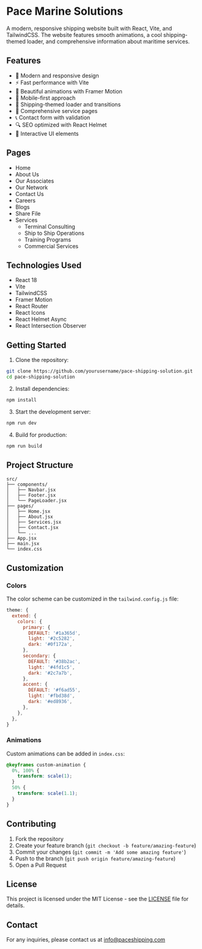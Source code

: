 # Pace Marine Solutions

A modern, responsive shipping website built with React, Vite, and TailwindCSS. The website features smooth animations, a cool shipping-themed loader, and comprehensive information about maritime services.

## Features

- 🚢 Modern and responsive design
- ⚡ Fast performance with Vite
- 🎨 Beautiful animations with Framer Motion
- 📱 Mobile-first approach
- 🌊 Shipping-themed loader and transitions
- 📝 Comprehensive service pages
- 📞 Contact form with validation
- 🔍 SEO optimized with React Helmet
- 🎯 Interactive UI elements

## Pages

- Home
- About Us
- Our Associates
- Our Network
- Contact Us
- Careers
- Blogs
- Share File
- Services
  - Terminal Consulting
  - Ship to Ship Operations
  - Training Programs
  - Commercial Services

## Technologies Used

- React 18
- Vite
- TailwindCSS
- Framer Motion
- React Router
- React Icons
- React Helmet Async
- React Intersection Observer

## Getting Started

1. Clone the repository:
```bash
git clone https://github.com/yourusername/pace-shipping-solution.git
cd pace-shipping-solution
```

2. Install dependencies:
```bash
npm install
```

3. Start the development server:
```bash
npm run dev
```

4. Build for production:
```bash
npm run build
```

## Project Structure

```
src/
├── components/
│   ├── Navbar.jsx
│   ├── Footer.jsx
│   └── PageLoader.jsx
├── pages/
│   ├── Home.jsx
│   ├── About.jsx
│   ├── Services.jsx
│   ├── Contact.jsx
│   └── ...
├── App.jsx
├── main.jsx
└── index.css
```

## Customization

### Colors

The color scheme can be customized in the `tailwind.config.js` file:

```javascript
theme: {
  extend: {
    colors: {
      primary: {
        DEFAULT: '#1a365d',
        light: '#2c5282',
        dark: '#0f172a',
      },
      secondary: {
        DEFAULT: '#38b2ac',
        light: '#4fd1c5',
        dark: '#2c7a7b',
      },
      accent: {
        DEFAULT: '#f6ad55',
        light: '#fbd38d',
        dark: '#ed8936',
      },
    },
  },
}
```

### Animations

Custom animations can be added in `index.css`:

```css
@keyframes custom-animation {
  0%, 100% {
    transform: scale(1);
  }
  50% {
    transform: scale(1.1);
  }
}
```

## Contributing

1. Fork the repository
2. Create your feature branch (`git checkout -b feature/amazing-feature`)
3. Commit your changes (`git commit -m 'Add some amazing feature'`)
4. Push to the branch (`git push origin feature/amazing-feature`)
5. Open a Pull Request

## License

This project is licensed under the MIT License - see the [LICENSE](LICENSE) file for details.

## Contact

For any inquiries, please contact us at info@paceshipping.com 
